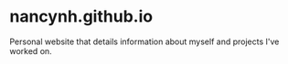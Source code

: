 # nancynh.github.io
Personal website that details information about myself and projects I've worked on.
